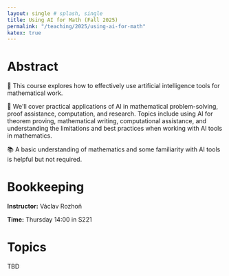 ```yaml
---
layout: single # splash, single
title: Using AI for Math (Fall 2025)
permalink: "/teaching/2025/using-ai-for-math"
katex: true
---
```


# Abstract

🔭 This course explores how to effectively use artificial intelligence tools for mathematical work.

📐 We'll cover practical applications of AI in mathematical problem-solving, proof assistance, computation, and research. Topics include using AI for theorem proving, mathematical writing, computational assistance, and understanding the limitations and best practices when working with AI tools in mathematics.

📚 A basic understanding of mathematics and some familiarity with AI tools is helpful but not required.

# Bookkeeping

**Instructor:** Václav Rozhoň

**Time:** Thursday 14:00 in S221

# Topics

TBD